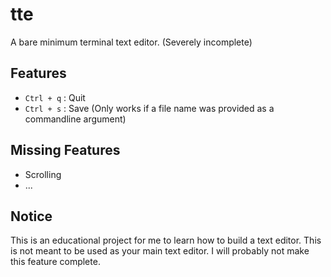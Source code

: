 # tte

A bare minimum terminal text editor. (Severely incomplete)

## Features

- `Ctrl + q` : Quit
- `Ctrl + s` : Save (Only works if a file name was provided as a commandline argument)

## Missing Features

- Scrolling
- ...

## Notice

This is an educational project for me to learn how to build a text editor. This is not meant to be used as your main text editor. I will probably not make this feature complete.
